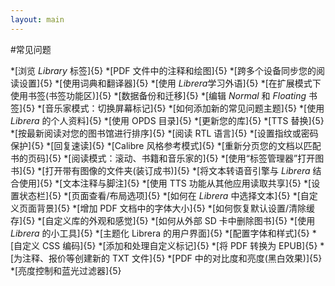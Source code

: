 ```yaml
---
layout: main
---
```


#常见问题

*[浏览 _Library_ 标签]{5}
*[PDF 文件中的注释和绘图]{5}
*[跨多个设备同步您的阅读设置]{5}
*[使用词典和翻译器]{5}
*[使用 *Librera*学习外语]{5}
*[在扩展模式下使用书签(书签功能区)]{5}
*[数据备份和迁移]{5}
*[编辑 _Normal_ 和 _Floating_ 书签]{5}
*[音乐家模式：切换屏幕标记]{5}
*[如何添加新的常见问题主题]{5}
*[使用 _Librera_ 的个人资料]{5}
*[使用 OPDS 目录]{5}
*[更新您的库]{5}
*[TTS 替换]{5}
*[按最新阅读对您的图书馆进行排序]{5}
*[阅读 RTL 语言]{5}
*[设置指纹或密码保护]{5}
*[回复速读]{5}
*[Calibre 风格参考模式]{5}
*[重新分页您的文档以匹配书的页码]{5}
*[阅读模式：滚动、书籍和音乐家的]{5}
*[使用“标签管理器”打开图书]{5}
*[打开带有图像的文件夹(装订成书)]{5}
*[将文本转语音引擎与 _Librera_ 结合使用]{5}
*[文本注释与脚注]{5}
*[使用 TTS 功能从其他应用读取共享]{5}
*[设置状态栏]{5}
*[页面查看/布局选项]{5}
*[如何在 _Librera_ 中选择文本]{5}
*[自定义页面背景]{5}
*[增加 PDF 文档中的字体大小]{5}
*[如何恢复默认设置/清除缓存]{5}
*[自定义库的外观和感觉]{5}
*[如何从外部 SD 卡中删除图书]{5}
*[使用 _Librera_ 的小工具]{5}
*[主题化 Librera 的用户界面]{5}
*[配置字体和样式]{5}
*[自定义 CSS 编码]{5}
*[添加和处理自定义标记]{5}
*[将 PDF 转换为 EPUB]{5}
*[为注释、报价等创建新的 TXT 文件]{5}
*[PDF 中的对比度和亮度(黑白效果)]{5}
*[亮度控制和蓝光过滤器]{5}
